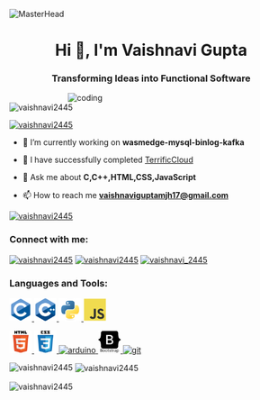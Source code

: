 ![MasterHead](https://user-images.githubusercontent.com/65373279/148280039-301b677b-74e7-49f8-af75-15e7c9253d74.png)
<h1 align="center">Hi 👋, I'm Vaishnavi Gupta</h1>
<h3 align="center">Transforming Ideas into Functional Software</h3>
<img align="right" alt="coding" width="400" src="https://img.freepik.com/premium-vector/woman-operating-laptop-with-coffee-cartoon-vector-illustration-people-technology-concept-isolated-flat-cartoon-style_138676-1869.jpg?w=2000">
<p align="left"> <img src="https://komarev.com/ghpvc/?username=vaishnavi2445&label=Profile%20views&color=0e75b6&style=flat" alt="vaishnavi2445" /> </p>
<p align="left"> <a href="https://twitter.com/vaishnavi2445" target="blank"><img src="https://img.shields.io/twitter/follow/vaishnavi2445?logo=twitter&style=for-the-badge" alt="vaishnavi2445" /></a> </p>

- 🔭 I’m currently working on **wasmedge-mysql-binlog-kafka**

- 👯 I have successfully completed [TerrificCloud](https://vaishnavi2445.github.io/TerrificCloud.github.io/)

- 💬 Ask me about **C,C++,HTML,CSS,JavaScript**

- 📫 How to reach me **vaishnaviguptamjh17@gmail.com**

<p align="left"> <a href="https://github.com/ryo-ma/github-profile-trophy"><img src="https://github-profile-trophy.vercel.app/?username=vaishnavi2445" alt="vaishnavi2445" /></a> </p>



<h3 align="left">Connect with me:</h3>
<p align="left">
<a href="https://twitter.com/vaishnavi2445" target="blank"><img align="center" src="https://raw.githubusercontent.com/rahuldkjain/github-profile-readme-generator/master/src/images/icons/Social/twitter.svg" alt="vaishnavi2445" height="30" width="40" /></a>
<a href="https://linkedin.com/in/vaishnavi2445" target="blank"><img align="center" src="https://raw.githubusercontent.com/rahuldkjain/github-profile-readme-generator/master/src/images/icons/Social/linked-in-alt.svg" alt="vaishnavi2445" height="30" width="40" /></a>
<a href="https://instagram.com/vaishnavi_2445" target="blank"><img align="center" src="https://raw.githubusercontent.com/rahuldkjain/github-profile-readme-generator/master/src/images/icons/Social/instagram.svg" alt="vaishnavi_2445" height="30" width="40" /></a>
</p>

<h3 align="left">Languages and Tools:</h3>

<p align="left">  <a href="https://www.cprogramming.com/" target="_blank" rel="noreferrer"> <img src="https://raw.githubusercontent.com/devicons/devicon/master/icons/c/c-original.svg" alt="c" width="40" height="40"/> </a> <a href="https://www.w3schools.com/cpp/" target="_blank" rel="noreferrer"> <img src="https://raw.githubusercontent.com/devicons/devicon/master/icons/cplusplus/cplusplus-original.svg" alt="cplusplus" width="40" height="40"/> </a> <a href="https://www.python.org" target="_blank" rel="noreferrer"> <img src="https://raw.githubusercontent.com/devicons/devicon/master/icons/python/python-original.svg" alt="python" width="40" height="40"/> </a> <a href="https://developer.mozilla.org/en-US/docs/Web/JavaScript" target="_blank" rel="noreferrer"> <img src="https://raw.githubusercontent.com/devicons/devicon/master/icons/javascript/javascript-original.svg" alt="javascript" width="40" height="40"/> </a>  </p> <a href="https://www.w3.org/html/" target="_blank" rel="noreferrer"> <img src="https://raw.githubusercontent.com/devicons/devicon/master/icons/html5/html5-original-wordmark.svg" alt="html5" width="40" height="40"/> </a> <a href="https://www.w3schools.com/css/" target="_blank" rel="noreferrer"> <img src="https://raw.githubusercontent.com/devicons/devicon/master/icons/css3/css3-original-wordmark.svg" alt="css3" width="40" height="40"/> </a> <a href="https://www.arduino.cc/" target="_blank" rel="noreferrer"> <img src="https://cdn.worldvectorlogo.com/logos/arduino-1.svg" alt="arduino" width="40" height="40"/> </a> <a href="https://getbootstrap.com" target="_blank" rel="noreferrer"> <img src="https://raw.githubusercontent.com/devicons/devicon/master/icons/bootstrap/bootstrap-plain-wordmark.svg" alt="bootstrap" width="40" height="40"/> </a>   <a href="https://git-scm.com/" target="_blank" rel="noreferrer"> <img src="https://www.vectorlogo.zone/logos/git-scm/git-scm-icon.svg" alt="git" width="40" height="40"/> </a> 

<p><img align="left" src="https://github-readme-stats.vercel.app/api/top-langs?username=vaishnavi2445&show_icons=true&locale=en&layout=compact" alt="vaishnavi2445" /></p>

<p>&nbsp;<img align="center" src="https://github-readme-stats.vercel.app/api?username=vaishnavi2445&show_icons=true&locale=en" alt="vaishnavi2445" /></p>

<p><img align="center" src="https://github-readme-streak-stats.herokuapp.com/?user=vaishnavi2445&" alt="vaishnavi2445" /></p>

